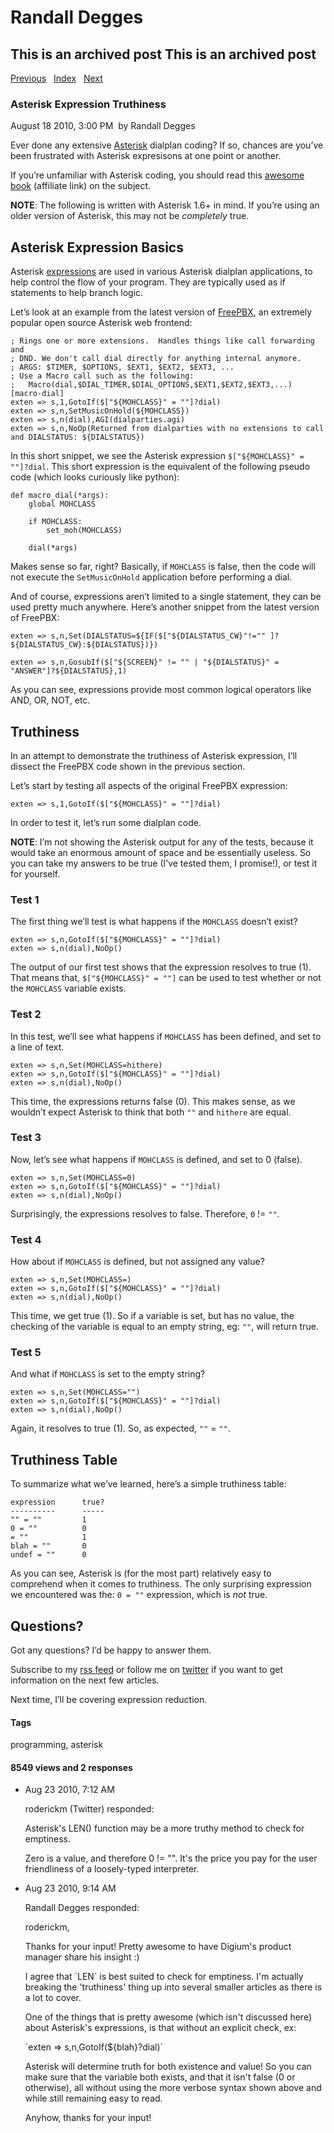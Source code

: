 # Randall Degges

## This is an archived post This is an archived post

[Previous][]   [Index][]   [Next][]

### Asterisk Expression Truthiness

August 18 2010, 3:00 PM  by Randall Degges

Ever done any extensive [Asterisk][] dialplan coding? If so, chances are you’ve
been frustrated with Asterisk expresisons at one point or another.

If you’re unfamiliar with Asterisk coding, you should read this [awesome book][]
(affiliate link) on the subject.

**NOTE**: The following is written with Asterisk 1.6+ in mind. If you’re using
an older version of Asterisk, this may not be *completely* true.

## Asterisk Expression Basics

Asterisk [expressions][] are used in various Asterisk dialplan applications, to
help control the flow of your program. They are typically used as if statements
to help branch logic.

Let’s look at an example from the latest version of [FreePBX][], an extremely
popular open source Asterisk web frontend:

    ; Rings one or more extensions.  Handles things like call forwarding and
    ; DND. We don't call dial directly for anything internal anymore.
    ; ARGS: $TIMER, $OPTIONS, $EXT1, $EXT2, $EXT3, ...
    ; Use a Macro call such as the following:
    ;   Macro(dial,$DIAL_TIMER,$DIAL_OPTIONS,$EXT1,$EXT2,$EXT3,...)
    [macro-dial]
    exten => s,1,GotoIf($["${MOHCLASS}" = ""]?dial)
    exten => s,n,SetMusicOnHold(${MOHCLASS})
    exten => s,n(dial),AGI(dialparties.agi)
    exten => s,n,NoOp(Returned from dialparties with no extensions to call and DIALSTATUS: ${DIALSTATUS})

In this short snippet, we see the Asterisk expression
`$["${MOHCLASS}" = ""]?dial`. This short expression is the equivalent of the
following pseudo code (which looks curiously like python):

    def macro_dial(*args):
        global MOHCLASS

        if MOHCLASS:
            set_moh(MOHCLASS)

        dial(*args)

Makes sense so far, right? Basically, if `MOHCLASS` is false, then the code will
not execute the `SetMusicOnHold` application before performing a dial.

And of course, expressions aren’t limited to a single statement, they can be
used pretty much anywhere. Here’s another snippet from the latest version of
FreePBX:

    exten => s,n,Set(DIALSTATUS=${IF($["${DIALSTATUS_CW}"!="" ]?${DIALSTATUS_CW}:${DIALSTATUS})})

    exten => s,n,GosubIf($["${SCREEN}" != "" | "${DIALSTATUS}" = "ANSWER"]?${DIALSTATUS},1)

As you can see, expressions provide most common logical operators like AND, OR,
NOT, etc.

## Truthiness

In an attempt to demonstrate the truthiness of Asterisk expression, I’ll dissect
the FreePBX code shown in the previous section.

Let’s start by testing all aspects of the original FreePBX expression:

    exten => s,1,GotoIf($["${MOHCLASS}" = ""]?dial)

In order to test it, let’s run some dialplan code.

**NOTE**: I’m not showing the Asterisk output for any of the tests, because it
would take an enormous amount of space and be essentially useless. So you can
take my answers to be true (I’ve tested them, I promise!), or test it for
yourself.

### Test 1

The first thing we’ll test is what happens if the `MOHCLASS` doesn’t exist?

    exten => s,n,GotoIf($["${MOHCLASS}" = ""]?dial)
    exten => s,n(dial),NoOp()

The output of our first test shows that the expression resolves to true (1).
That means that, `$["${MOHCLASS}" = ""]` can be used to test whether or not the
`MOHCLASS` variable exists.

### Test 2

In this test, we’ll see what happens if `MOHCLASS` has been defined, and set to
a line of text.

    exten => s,n,Set(MOHCLASS=hithere)
    exten => s,n,GotoIf($["${MOHCLASS}" = ""]?dial)
    exten => s,n(dial),NoOp()

This time, the expressions returns false (0). This makes sense, as we wouldn’t
expect Asterisk to think that both `""` and `hithere` are equal.

### Test 3

Now, let’s see what happens if `MOHCLASS` is defined, and set to 0 (false).

    exten => s,n,Set(MOHCLASS=0)
    exten => s,n,GotoIf($["${MOHCLASS}" = ""]?dial)
    exten => s,n(dial),NoOp()

Surprisingly, the expressions resolves to false. Therefore, `0` != `""`.

### Test 4

How about if `MOHCLASS` is defined, but not assigned any value?

    exten => s,n,Set(MOHCLASS=)
    exten => s,n,GotoIf($["${MOHCLASS}" = ""]?dial)
    exten => s,n(dial),NoOp()

This time, we get true (1). So if a variable is set, but has no value, the
checking of the variable is equal to an empty string, eg: `""`, will return
true.

### Test 5

And what if `MOHCLASS` is set to the empty string?

    exten => s,n,Set(MOHCLASS="")
    exten => s,n,GotoIf($["${MOHCLASS}" = ""]?dial)
    exten => s,n(dial),NoOp()

Again, it resolves to true (1). So, as expected, `""` = `""`.

## Truthiness Table

To summarize what we’ve learned, here’s a simple truthiness table:

    expression      true?
    ----------      -----
    "" = ""         1
    0 = ""          0
    = ""            1
    blah = ""       0
    undef = ""      0

As you can see, Asterisk is (for the most part) relatively easy to comprehend
when it comes to truthiness. The only surprising expression we encountered was
the: `0 = ""` expression, which is *not* true.

## Questions?

Got any questions? I’d be happy to answer them.

Subscribe to my [rss feed][] or follow me on [twitter][] if you want to get
information on the next few articles.

Next time, I’ll be covering expression reduction.

#### Tags

programming, asterisk

#### 8549 views and 2 responses

-   Aug 23 2010, 7:12 AM

    roderickm (Twitter) responded:

    Asterisk's LEN() function may be a more truthy method to check for
    emptiness.

    Zero is a value, and therefore 0 != "". It's the price you pay for the user
    friendliness of a loosely-typed interpreter.

-   Aug 23 2010, 9:14 AM

    Randall Degges responded:

    roderickm,

    Thanks for your input! Pretty awesome to have Digium's product manager share
    his insight :)

    I agree that \`LEN\` is best suited to check for emptiness. I'm actually
    breaking the 'truthiness' thing up into several smaller articles as there is
    a lot to cover.

    One of the things that is pretty awesome (which isn't discussed here) about
    Asterisk's expressions, is that without an explicit check, ex:

    \`exten =\> s,n,GotoIf(\${blah}?dial)\`

    Asterisk will determine truth for both existence and value! So you can make
    sure that the variable both exists, and that it isn't false (0 or
    otherwise), all without using the more verbose syntax shown above and while
    still remaining easy to read.

    Anyhow, thanks for your input!

  [Previous]: ../../../posts/2010/08/asterisk-git-mirrors.html
  [Index]: ../../../index-6.html
  [Next]: ../../../posts/2010/08/python-docstring-symmetry.html
  [Asterisk]: http://www.asterisk.org/
  [awesome book]: http://www.amazon.com/gp/product/0596510489?ie=UTF8&tag=projectb14ck-20&linkCode=as2&camp=1789&creative=390957&creativeASIN=0596510489
  [expressions]: http://www.voip-info.org/wiki/view/Asterisk+Expressions
  [FreePBX]: http://www.freepbx.org/
  [rss feed]: http://feeds.feedburner.com/projectb14ck
  [twitter]: http://twitter.com/comradeb14ck
